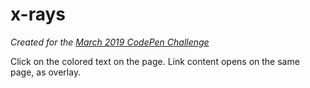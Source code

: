 # x-rays
_Created for the [March 2019 CodePen Challenge](https://codepen.io/challenges/2019/March)_

Click on the colored text on the page. Link content opens on the same page, as overlay.
